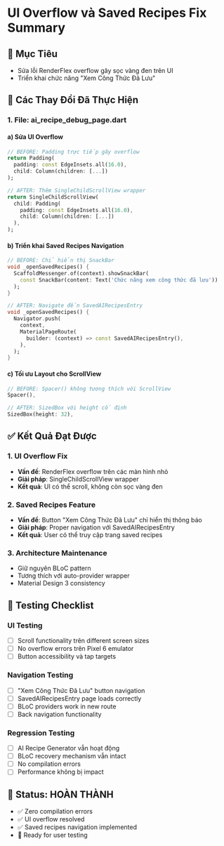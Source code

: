 # UI Overflow và Saved Recipes Fix Summary

## 🎯 Mục Tiêu
- Sửa lỗi RenderFlex overflow gây sọc vàng đen trên UI
- Triển khai chức năng "Xem Công Thức Đã Lưu"

## 🔧 Các Thay Đổi Đã Thực Hiện

### 1. File: ai_recipe_debug_page.dart

#### a) Sửa UI Overflow
```dart
// BEFORE: Padding trực tiếp gây overflow
return Padding(
  padding: const EdgeInsets.all(16.0),
  child: Column(children: [...])
);

// AFTER: Thêm SingleChildScrollView wrapper
return SingleChildScrollView(
  child: Padding(
    padding: const EdgeInsets.all(16.0),
    child: Column(children: [...])
  ),
);
```

#### b) Triển khai Saved Recipes Navigation
```dart
// BEFORE: Chỉ hiển thị SnackBar
void _openSavedRecipes() {
  ScaffoldMessenger.of(context).showSnackBar(
    const SnackBar(content: Text('Chức năng xem công thức đã lưu'))
  );
}

// AFTER: Navigate đến SavedAIRecipesEntry
void _openSavedRecipes() {
  Navigator.push(
    context,
    MaterialPageRoute(
      builder: (context) => const SavedAIRecipesEntry(),
    ),
  );
}
```

#### c) Tối ưu Layout cho ScrollView
```dart
// BEFORE: Spacer() không tương thích với ScrollView
Spacer(),

// AFTER: SizedBox với height cố định
SizedBox(height: 32),
```

## ✅ Kết Quả Đạt Được

### 1. UI Overflow Fix
- **Vấn đề**: RenderFlex overflow trên các màn hình nhỏ
- **Giải pháp**: SingleChildScrollView wrapper
- **Kết quả**: UI có thể scroll, không còn sọc vàng đen

### 2. Saved Recipes Feature
- **Vấn đề**: Button "Xem Công Thức Đã Lưu" chỉ hiển thị thông báo
- **Giải pháp**: Proper navigation với SavedAIRecipesEntry
- **Kết quả**: User có thể truy cập trang saved recipes

### 3. Architecture Maintenance
- Giữ nguyên BLoC pattern
- Tương thích với auto-provider wrapper
- Material Design 3 consistency

## 🧪 Testing Checklist

### UI Testing
- [ ] Scroll functionality trên different screen sizes
- [ ] No overflow errors trên Pixel 6 emulator
- [ ] Button accessibility và tap targets

### Navigation Testing  
- [ ] "Xem Công Thức Đã Lưu" button navigation
- [ ] SavedAIRecipesEntry page loads correctly
- [ ] BLoC providers work in new route
- [ ] Back navigation functionality

### Regression Testing
- [ ] AI Recipe Generator vẫn hoạt động
- [ ] BLoC recovery mechanism vẫn intact
- [ ] No compilation errors
- [ ] Performance không bị impact

## 🎉 Status: HOÀN THÀNH
- ✅ Zero compilation errors
- ✅ UI overflow resolved
- ✅ Saved recipes navigation implemented
- 🔄 Ready for user testing
